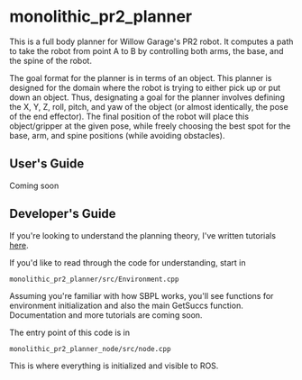 monolithic_pr2_planner
======================

This is a full body planner for Willow Garage's PR2 robot. It computes a path to
take the robot from point A to B by controlling both arms, the base, and the
spine of the robot. 

The goal format for the planner is in terms of an object. This planner is
designed for the domain where the robot is trying to either pick up or put down
an object. Thus, designating a goal for the planner involves defining the X, Y,
Z, roll, pitch, and yaw of the object (or almost identically, the pose of the
end effector). The final position of the robot will place this object/gripper at
the given pose, while freely choosing the best spot for the base, arm, and
spine positions (while avoiding obstacles). 


User's Guide
---------------------

Coming soon

Developer's Guide
---------------------
If you're looking to understand the planning theory, I've written tutorials
[here](http://sbpl.net/Tutorials).

If you'd like to read through the code for understanding, start in

    monolithic_pr2_planner/src/Environment.cpp

Assuming you're familiar with how SBPL works, you'll see functions for
environment initialization and also the main GetSuccs function. Documentation
and more tutorials are coming soon.


The entry point of this code is in 

    monolithic_pr2_planner_node/src/node.cpp

This is where everything is initialized and visible to ROS.

